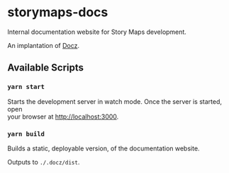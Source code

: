 # storymaps-docs

Internal documentation website for Story Maps development.

An implantation of [Docz](https://www.docz.site/).

## Available Scripts

### `yarn start`

Starts the development server in watch mode. Once the server is started, open<br>
your browser at [http://localhost:3000](http://localhost:3000).

### `yarn build`

Builds a static, deployable version, of the documentation website.

Outputs to `./.docz/dist`.
